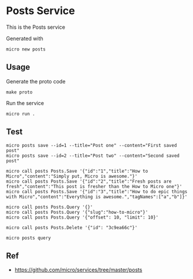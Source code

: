 # Posts Service

This is the Posts service

Generated with

```
micro new posts
```

## Usage

Generate the proto code

```
make proto
```

Run the service

```
micro run .
```

## Test
```
micro posts save --id=1 --title="Post one" --content="First saved post"
micro posts save --id=2 --title="Post two" --content="Second saved post"

micro call posts Posts.Save '{"id":"1","title":"How to Micro","content":"Simply put, Micro is awesome."}'
micro call posts Posts.Save '{"id":"2","title":"Fresh posts are fresh","content":"This post is fresher than the How to Micro one"}'
micro call posts Posts.Save '{"id":"3","title":"How to do epic things with Micro","content":"Everything is awesome.","tagNames":["a","b"]}'

micro call posts Posts.Query '{}'
micro call posts Posts.Query '{"slug":"how-to-micro"}'
micro call posts Posts.Query '{"offset": 10, "limit": 10}'

micro call posts Posts.Delete '{"id": "3c9ea66c"}'

micro posts query
```

## Ref
- https://github.com/micro/services/tree/master/posts